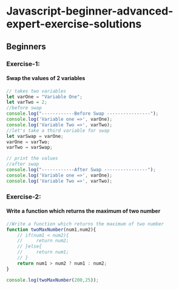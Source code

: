 # Javascript-beginner-advanced-expert-exercise-solutions
## Beginners
### Exercise-1:
#### Swap the values of 2 variables
```js
// takes two variables
let varOne = "Variable One";
let varTwo = 2;
//before swap
console.log("------------Before Swap ----------------");
console.log('Variable one =>', varOne);
console.log('Variable Two =>', varTwo);
//let's take a third variable for swap
let varSwap = varOne;
varOne = varTwo;
varTwo = varSwap;

// print the values
//after swap
console.log("------------After Swap ----------------");
console.log('Variable one =>', varOne);
console.log('Variable Two =>', varTwo);
```
### Exercise-2:
#### Write a function which returns the maximum of two number
```js 
//Write a function which returns the maximum of two number
function twoMaxNumber(num1,num2){
    // if(num1 < num2){
    //     return num2;
    // }else{
    //     return num1;
    // }
    return num1 > num2 ? num1 : num2;
}

console.log(twoMaxNumber(200,25));
```

